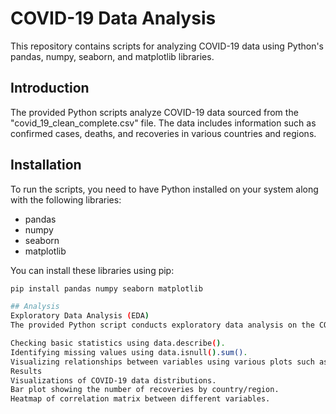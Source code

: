 # COVID-19 Data Analysis

This repository contains scripts for analyzing COVID-19 data using Python's pandas, numpy, seaborn, and matplotlib libraries.

## Introduction

The provided Python scripts analyze COVID-19 data sourced from the "covid_19_clean_complete.csv" file. The data includes information such as confirmed cases, deaths, and recoveries in various countries and regions.

## Installation

To run the scripts, you need to have Python installed on your system along with the following libraries:

- pandas
- numpy
- seaborn
- matplotlib

You can install these libraries using pip:

```bash
pip install pandas numpy seaborn matplotlib

## Analysis
Exploratory Data Analysis (EDA)
The provided Python script conducts exploratory data analysis on the COVID-19 dataset, including:

Checking basic statistics using data.describe().
Identifying missing values using data.isnull().sum().
Visualizing relationships between variables using various plots such as scatter plots, histograms, boxplots, and count plots.
Results
Visualizations of COVID-19 data distributions.
Bar plot showing the number of recoveries by country/region.
Heatmap of correlation matrix between different variables.
